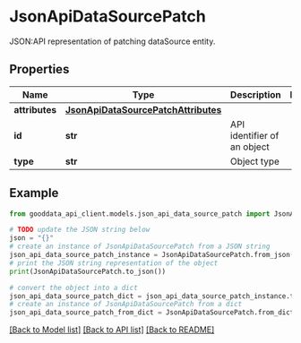 # JsonApiDataSourcePatch

JSON:API representation of patching dataSource entity.

## Properties

Name | Type | Description | Notes
------------ | ------------- | ------------- | -------------
**attributes** | [**JsonApiDataSourcePatchAttributes**](JsonApiDataSourcePatchAttributes.md) |  | 
**id** | **str** | API identifier of an object | 
**type** | **str** | Object type | 

## Example

```python
from gooddata_api_client.models.json_api_data_source_patch import JsonApiDataSourcePatch

# TODO update the JSON string below
json = "{}"
# create an instance of JsonApiDataSourcePatch from a JSON string
json_api_data_source_patch_instance = JsonApiDataSourcePatch.from_json(json)
# print the JSON string representation of the object
print(JsonApiDataSourcePatch.to_json())

# convert the object into a dict
json_api_data_source_patch_dict = json_api_data_source_patch_instance.to_dict()
# create an instance of JsonApiDataSourcePatch from a dict
json_api_data_source_patch_from_dict = JsonApiDataSourcePatch.from_dict(json_api_data_source_patch_dict)
```
[[Back to Model list]](../README.md#documentation-for-models) [[Back to API list]](../README.md#documentation-for-api-endpoints) [[Back to README]](../README.md)


